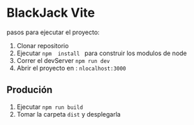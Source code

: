 # BlackJack Vite

pasos para ejecutar el proyecto:

1. Clonar repositorio 
2. Ejecutar ```npm  install ``` para construir los modulos de node
3. Correr el devServer ```npm run dev ```
4. Abrir el proyecto en : ```nlocalhost:3000```

## Produción
1. Ejecutar ```npm run build```
2. Tomar la carpeta ```dist``` y desplegarla